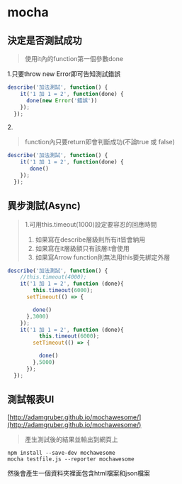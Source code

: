 # mocha

## 決定是否測試成功

> 使用it內的function第一個參數done

1.只要throw new Error即可告知測試錯誤

```javascript
describe('加法測試', function() {
    it('1 加 1 = 2', function(done) {
      done(new Error('錯誤'))
    });
  });
```

2\.

> function內只要return即會判斷成功(不論true 或 false)

```javascript
describe('加法測試', function() {
    it('1 加 1 = 2', function(done) {
       done()
    });
  });
```

## 異步測試(Async)

> 1.可用this.timeout(1000)設定要容忍的回應時間
>
> 1. 如果寫在describe層級則所有it皆會納用
> 2. 如果寫在it層級額只有該層it會使用
> 3. 如果寫Arrow function則無法用this要先綁定外層

```javascript
describe('加法測試', function() {
    //this.timeout(4000);
    it('1 加 1 = 2', function (done){
        this.timeout(6000);
      setTimeout(() => {

        done()
      },3000)
    });
    it('1 加 1 = 2', function (done){
          this.timeout(6000);
        setTimeout(() => {

          done()
        },5000)
      });
  });
```

##

## 測試報表UI

[http://adamgruber.github.io/mochawesome/](http://adamgruber.github.io/mochawesome/)

> 產生測試後的結果並輸出到網頁上

```
npm install --save-dev mochawesome
mocha testfile.js --reporter mochawesome
```

然後會產生一個資料夾裡面包含html檔案和json檔案
